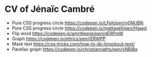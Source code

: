 # CV of Jénaïc Cambré

- Pure CSS progress circle https://codepen.io/LFeh/pen/vGMJBN
- Pure CSS progress circle https://codepen.io/mattaxell/pen/Hgwol
- Flip word https://codepen.io/amritleone/pen/qERPmW
- Graph https://codepen.io/ettrics/pen/jERWPP
- Mask text https://css-tricks.com/how-to-do-knockout-text/
- Parallax graph https://codepen.io/christiannaths/pen/yNBjBq